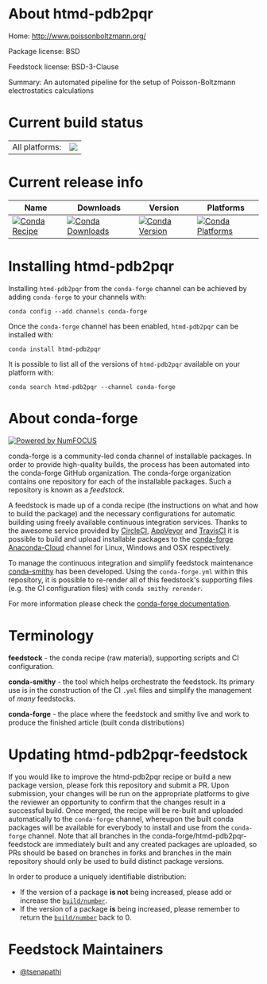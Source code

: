 About htmd-pdb2pqr
==================

Home: http://www.poissonboltzmann.org/

Package license: BSD

Feedstock license: BSD-3-Clause

Summary: An automated pipeline for the setup of Poisson-Boltzmann electrostatics calculations



Current build status
====================


<table><tr><td>All platforms:</td>
    <td>
      <a href="https://dev.azure.com/conda-forge/feedstock-builds/_build/latest?definitionId=6661&branchName=master">
        <img src="https://dev.azure.com/conda-forge/feedstock-builds/_apis/build/status/htmd-pdb2pqr-feedstock?branchName=master">
      </a>
    </td>
  </tr>
</table>

Current release info
====================

| Name | Downloads | Version | Platforms |
| --- | --- | --- | --- |
| [![Conda Recipe](https://img.shields.io/badge/recipe-htmd--pdb2pqr-green.svg)](https://anaconda.org/conda-forge/htmd-pdb2pqr) | [![Conda Downloads](https://img.shields.io/conda/dn/conda-forge/htmd-pdb2pqr.svg)](https://anaconda.org/conda-forge/htmd-pdb2pqr) | [![Conda Version](https://img.shields.io/conda/vn/conda-forge/htmd-pdb2pqr.svg)](https://anaconda.org/conda-forge/htmd-pdb2pqr) | [![Conda Platforms](https://img.shields.io/conda/pn/conda-forge/htmd-pdb2pqr.svg)](https://anaconda.org/conda-forge/htmd-pdb2pqr) |

Installing htmd-pdb2pqr
=======================

Installing `htmd-pdb2pqr` from the `conda-forge` channel can be achieved by adding `conda-forge` to your channels with:

```
conda config --add channels conda-forge
```

Once the `conda-forge` channel has been enabled, `htmd-pdb2pqr` can be installed with:

```
conda install htmd-pdb2pqr
```

It is possible to list all of the versions of `htmd-pdb2pqr` available on your platform with:

```
conda search htmd-pdb2pqr --channel conda-forge
```


About conda-forge
=================

[![Powered by NumFOCUS](https://img.shields.io/badge/powered%20by-NumFOCUS-orange.svg?style=flat&colorA=E1523D&colorB=007D8A)](http://numfocus.org)

conda-forge is a community-led conda channel of installable packages.
In order to provide high-quality builds, the process has been automated into the
conda-forge GitHub organization. The conda-forge organization contains one repository
for each of the installable packages. Such a repository is known as a *feedstock*.

A feedstock is made up of a conda recipe (the instructions on what and how to build
the package) and the necessary configurations for automatic building using freely
available continuous integration services. Thanks to the awesome service provided by
[CircleCI](https://circleci.com/), [AppVeyor](https://www.appveyor.com/)
and [TravisCI](https://travis-ci.com/) it is possible to build and upload installable
packages to the [conda-forge](https://anaconda.org/conda-forge)
[Anaconda-Cloud](https://anaconda.org/) channel for Linux, Windows and OSX respectively.

To manage the continuous integration and simplify feedstock maintenance
[conda-smithy](https://github.com/conda-forge/conda-smithy) has been developed.
Using the ``conda-forge.yml`` within this repository, it is possible to re-render all of
this feedstock's supporting files (e.g. the CI configuration files) with ``conda smithy rerender``.

For more information please check the [conda-forge documentation](https://conda-forge.org/docs/).

Terminology
===========

**feedstock** - the conda recipe (raw material), supporting scripts and CI configuration.

**conda-smithy** - the tool which helps orchestrate the feedstock.
                   Its primary use is in the construction of the CI ``.yml`` files
                   and simplify the management of *many* feedstocks.

**conda-forge** - the place where the feedstock and smithy live and work to
                  produce the finished article (built conda distributions)


Updating htmd-pdb2pqr-feedstock
===============================

If you would like to improve the htmd-pdb2pqr recipe or build a new
package version, please fork this repository and submit a PR. Upon submission,
your changes will be run on the appropriate platforms to give the reviewer an
opportunity to confirm that the changes result in a successful build. Once
merged, the recipe will be re-built and uploaded automatically to the
`conda-forge` channel, whereupon the built conda packages will be available for
everybody to install and use from the `conda-forge` channel.
Note that all branches in the conda-forge/htmd-pdb2pqr-feedstock are
immediately built and any created packages are uploaded, so PRs should be based
on branches in forks and branches in the main repository should only be used to
build distinct package versions.

In order to produce a uniquely identifiable distribution:
 * If the version of a package **is not** being increased, please add or increase
   the [``build/number``](https://conda.io/docs/user-guide/tasks/build-packages/define-metadata.html#build-number-and-string).
 * If the version of a package **is** being increased, please remember to return
   the [``build/number``](https://conda.io/docs/user-guide/tasks/build-packages/define-metadata.html#build-number-and-string)
   back to 0.

Feedstock Maintainers
=====================

* [@tsenapathi](https://github.com/tsenapathi/)

